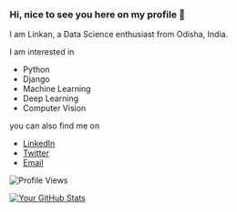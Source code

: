 ### Hi, nice to see you here on my profile 👋

I am Linkan, a Data Science enthusiast from Odisha, India.

I am interested in 

- Python
- Django
- Machine Learning
- Deep Learning
- Computer Vision

you can also find me on 
- [LinkedIn](https://www.linkedin.com/in/linkan-kumar-sahu/)
- [Twitter](https://twitter.com/sahulinkan7)
- [Email](sahulinkan7@gmail.com)

![Profile Views](https://komarev.com/ghpvc/?username=yourusername&color=green)

[![Your GitHub Stats](https://github-readme-stats.vercel.app/api?username=yourusername&show_icons=true&count_private=true&hide=prs,issues,contribs)](https://github.com/yourusername)
<!--
**Sahulinkan7/Sahulinkan7** is a ✨ _special_ ✨ repository because its `README.md` (this file) appears on your GitHub profile.

Here are some ideas to get you started:

- 🔭 I’m currently working on ...
- 🌱 I’m currently learning ...
- 👯 I’m looking to collaborate on ...
- 🤔 I’m looking for help with ...
- 💬 Ask me about ...
- 📫 How to reach me: ...
- 😄 Pronouns: ...
- ⚡ Fun fact: ...
-->
